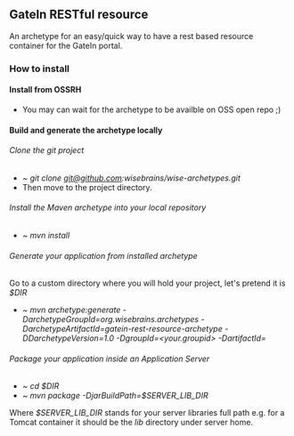 GateIn RESTful resource
------

An archetype for an easy/quick way to have a rest based resource container for the GateIn portal.

### How to install
#### Install from OSSRH
* You may can wait for the archetype to be availble on OSS open repo ;)
#### Build and generate the archetype locally
###### Clone the git project
* _~ git clone git@github.com:wisebrains/wise-archetypes.git_
* Then move to the project directory.

###### Install the Maven archetype into your local repository
* _~ mvn install_

###### Generate your application from installed archetype
Go to a custom directory where you will hold your project, let's pretend it is _$DIR_
* _~ mvn archetype:generate -DarchetypeGroupId=org.wisebrains.archetypes
                            -DarchetypeArtifactId=gatein-rest-resource-archetype
                            -DDarchetypeVersion=1.0
                            -DgroupId=<your.groupid>
                            -DartifactId=<your-artifactId>_

###### Package your application inside an Application Server
* _~ cd $DIR_
* _~ mvn package -DjarBuildPath=$SERVER_LIB_DIR_

Where _$SERVER_LIB_DIR_ stands for your server libraries full path e.g. for a Tomcat container it should be the _lib_ directory under server home.




